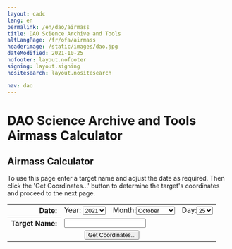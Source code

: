 ```yaml
---
layout: cadc
lang: en
permalink: /en/dao/airmass
title: DAO Science Archive and Tools
altLangPage: /fr/ofa/airmass
headerimage: /static/images/dao.jpg
dateModified: 2021-10-25
nofooter: layout.nofooter
signing: layout.signing
nositesearch: layout.nositesearch

nav: dao
---
```

    
<h1 id="wb-cont" class="wb-invisible">DAO Science Archive and Tools Airmass Calculator</h1>
<h2 class="align-center">Airmass Calculator</h2>
              
To use this page enter a target name and adjust the date as required. 
         Then click the 'Get Coordinates...' button to determine the 
	 target's coordinates and proceed to the next page.
<form method="post" action="/cadcbin/en/dao/airmass.pl" enctype="application/x-www-form-urlencoded">
<div class="form-inline">

<p><table border="0" cellpadding="5">
<tbody><tr>
<th align="right">Date:</th>
<td> Year: <select name="year" data-role="none">
<option value="2019">2019</option>
<option value="2020">2020</option>
<option selected="selected" value="2021">2021</option>
<option value="2022">2022</option>
<option value="2023">2023</option>
</select></td>
<td> Month:<select name="month" data-role="none">
<option value="1">January</option>
<option value="2">February</option>
<option value="3">March</option>
<option value="4">April</option>
<option value="5">May</option>
<option value="6">June</option>
<option value="7">July</option>
<option value="8">August</option>
<option value="9">September</option>
<option selected="selected" value="10">October</option>
<option value="11">November</option>
<option value="12">December</option>
</select></td>
<td> Day:<select name="day" data-role="none">
<option value="1">1</option>
<option value="2">2</option>
<option value="3">3</option>
<option value="4">4</option>
<option value="5">5</option>
<option value="6">6</option>
<option value="7">7</option>
<option value="8">8</option>
<option value="9">9</option>
<option value="10">10</option>
<option value="11">11</option>
<option value="12">12</option>
<option value="13">13</option>
<option value="14">14</option>
<option value="15">15</option>
<option value="16">16</option>
<option value="17">17</option>
<option value="18">18</option>
<option value="19">19</option>
<option value="20">20</option>
<option value="21">21</option>
<option value="22">22</option>
<option value="23">23</option>
<option value="24">24</option>
<option selected="selected" value="25">25</option>
<option value="26">26</option>
<option value="27">27</option>
<option value="28">28</option>
<option value="29">29</option>
<option value="30">30</option>
<option value="31">31</option>
</select></td>
</tr>
<tr>
<th align="right">Target Name:</th><td colspan="3"><input type="text" name="target" size="20" maxlength="80" data-role="none"></td></tr>
<tr><td colspan="4" align="center">
<input type="submit" name="continue" value="Get Coordinates..." data-role="none"></td></tr>
</tbody></table></p>

</div></form>

